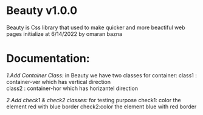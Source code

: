 # Beauty v1.0.0
Beauty is Css library that used to make quicker and more beactiful web pages 
initialize at 6/14/2022
by omaran bazna 
# Documentation:

*1.Add Container Class:*
in Beauty we have two classes for container:
  class1 : container-ver which has vertical direction  
  class2 : container-hor which has horizantel direction  

*2.Add check1 & check2 classes:*
for testing purpose 
check1: color the element red with blue border
check2:color the element blue with red border 
